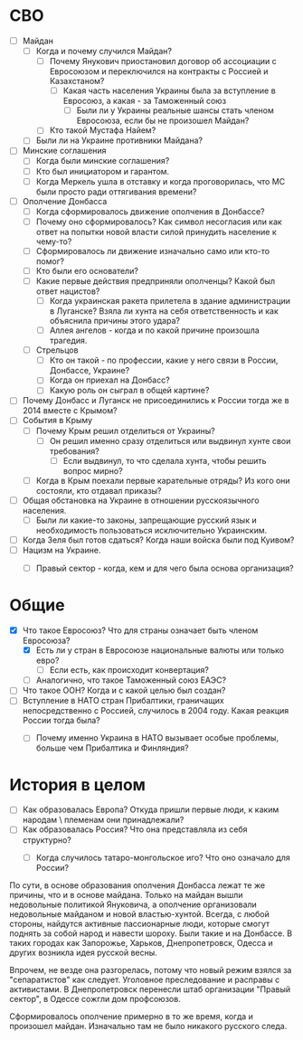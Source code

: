 # СВО

- [ ] Майдан
  - [ ] Когда и почему случился Майдан?
    - [ ] Почему Янукович приостановил договор об ассоциации с Евросоюзом и переключился на контракты с Россией и Казахстаном?
      - [ ] Какая часть населения Украины была за вступление в Евросоюз, а какая - за Таможенный союз
        - [ ] Были ли у Украины реальные шансы стать членом Евросоюза, если бы не произошел Майдан?
    - [ ] Кто такой Мустафа Найем?
  - [ ] Были ли на Украине противники Майдана?
- [ ] Минские соглашения
  - [ ] Когда были минские соглашения? 
  - [ ] Кто был инициатором и гарантом.
  - [ ] Когда Меркель ушла в отставку и когда проговорилась, что МС были просто ради оттягивания времени?
- [ ] Ополчение Донбасса
  - [ ] Когда сформировалось движение ополчения в Донбассе?
  - [ ] Почему оно сформировалось? Как символ несогласия или как ответ на попытки новой власти силой принудить население к чему-то?
  - [ ] Сформировалось ли движение изначально само или кто-то помог?
  - [ ] Кто были его основатели?
  - [ ] Какие первые действия предприняли ополченцы? Какой был ответ нацистов?
    - [ ] Когда украинская ракета прилетела в здание администрации в Луганске? Взяла ли хунта на себя ответственность и как объяснила причины этого удара?
    - [ ] Аллея ангелов - когда и по какой причине произошла трагедия.
  - [ ] Стрельцов
    - [ ] Кто он такой - по профессии, какие у него связи в России, Донбассе, Украине?
    - [ ] Когда он приехал на Донбасс?
    - [ ] Какую роль он сыграл в общей картине?
- [ ] Почему Донбасс и Луганск не присоединились к России тогда же в 2014 вместе с Крымом?
- [ ] События в Крыму
  - [ ] Почему Крым решил отделиться от Украины?
    - [ ] Он решил именно сразу отделиться или выдвинул хунте свои требования?
      - [ ] Если выдвинул, то что сделала хунта, чтобы решить вопрос мирно?
  - [ ] Когда в Крым поехали первые карательные отряды? Из кого они состояли, кто отдавал приказы?
- [ ] Общая обстановка на Украине в отношении русскоязычного населения.
  - [ ] Были ли какие-то законы, запрещающие русский язык и необходимость пользоваться исключительно Украинским.
- [ ] Когда Зеля был готов сдаться? Когда наши войска были под Куивом?
- [ ] Нацизм на Украине.
  - [ ] Правый сектор - когда, кем и для чего была основа организация?



# Общие

- [x] Что такое Евросоюз? Что для страны означает быть членом Евросоюза? 
  - [x] Есть ли у стран в Евросоюзе национальные валюты или только евро?
    - [ ] Если есть, как происходит конвертация?
  - [ ] Аналогично, что такое Таможенный союз ЕАЭС?
- [ ] Что такое ООН? Когда и с какой целью был создан?
- [ ] Вступление в НАТО стран Прибалтики, граничащих непосредственно с Россией, случилось в 2004 году. Какая реакция России тогда была?
  - [ ] Почему именно Украина в НАТО вызывает особые проблемы, больше чем Прибалтика и Финляндия?



# История в целом

- [ ] Как образовалась Европа? Откуда пришли первые люди, к каким народам \ племенам они принадлежали?
- [ ] Как образовалась Россия? Что она представляла из себя структурно?
  - [ ] Когда случилось татаро-монгольское иго? Что оно означало для России?



По сути, в основе образования ополчения Донбасса лежат те же причины, что и в основе майдана. Только на майдан вышли недовольные политикой Януковича, а ополчение организовали недовольные майданом и новой властью-хунтой. Всегда, с любой стороны, найдутся активные пассионарные люди, которые смогут поднять за собой народ и навести шороху. Были такие и на Донбассе. В таких городах как Запорожье, Харьков, Днепропетровск, Одесса и других возникла идея русской весны.

Впрочем, не везде она разгорелась, потому что новый режим взялся за "сепаратистов" как следует. Уголовное преследование и расправы с активистами. В Днепропетровск перенесли штаб организации "Правый сектор", в Одессе сожгли дом профсоюзов.

Сформировалось ополчение примерно в то же время, когда и произошел майдан. Изначально там не было никакого русского следа.